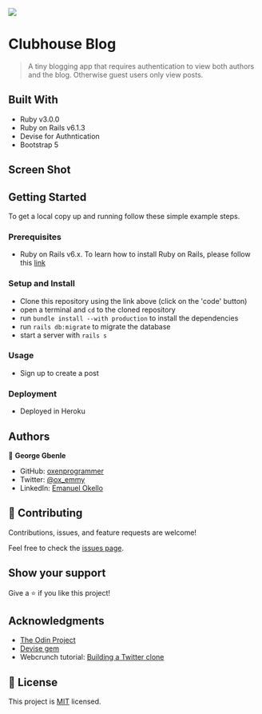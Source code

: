 ![](https://img.shields.io/badge/Microverse-blueviolet)

# Clubhouse Blog

> A tiny blogging app that requires authentication to view both authors and the blog. Otherwise guest users only view posts.

## Built With

- Ruby v3.0.0
- Ruby on Rails v6.1.3
- Devise for Authntication
- Bootstrap 5

## Screen Shot


## Getting Started

To get a local copy up and running follow these simple example steps.

### Prerequisites

- Ruby on Rails v6.x. To learn how to install Ruby on Rails, please follow this [link](https://guides.rubyonrails.org/getting_started.html)

### Setup and Install

- Clone this repository using the link above (click on the 'code' button)
- open a terminal and `cd` to the cloned repository
- run `bundle install --with production` to install the dependencies
- run `rails db:migrate` to migrate the database
- start a server with `rails s`

### Usage

- Sign up to create a post

### Deployment

- Deployed in Heroku

## Authors

👤 **George Gbenle**

- GitHub: [oxenprogrammer](https://github.com/oxenprogrammer)
- Twitter: [@ox_emmy](https://twitter.com/ox_emmy)
- LinkedIn: [Emanuel Okello](https://www.linkedin.com/in/emanuel-okello/)

## 🤝 Contributing

Contributions, issues, and feature requests are welcome!

Feel free to check the [issues page](https://github.com/oxenprogrammer/clubhouse/issues).

## Show your support

Give a ⭐️ if you like this project!

## Acknowledgments

- [The Odin Project](https://www.theodinproject.com/courses/ruby-on-rails/lessons/authentication)
- [Devise gem](https://github.com/heartcombo/devise)
- Webcrunch tutorial: [Building a Twitter clone](https://github.com/justalever/devise_sign_in_with_twitter)


## 📝 License

This project is [MIT](LICENSE) licensed.